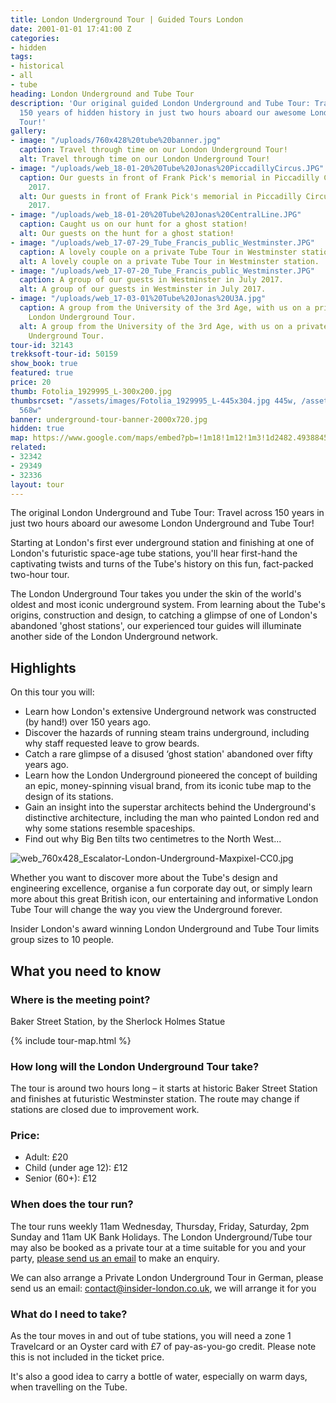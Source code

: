 ```yaml
---
title: London Underground Tour | Guided Tours London
date: 2001-01-01 17:41:00 Z
categories:
- hidden
tags:
- historical
- all
- tube
heading: London Underground and Tube Tour
description: 'Our original guided London Underground and Tube Tour: Travel across
  150 years of hidden history in just two hours aboard our awesome London Underground
  Tour!'
gallery:
- image: "/uploads/760x428%20tube%20banner.jpg"
  caption: Travel through time on our London Underground Tour!
  alt: Travel through time on our London Underground Tour!
- image: "/uploads/web_18-01-20%20Tube%20Jonas%20PiccadillyCircus.JPG"
  caption: Our guests in front of Frank Pick's memorial in Piccadilly Circus, January
    2017.
  alt: Our guests in front of Frank Pick's memorial in Piccadilly Circus, January
    2017.
- image: "/uploads/web_18-01-20%20Tube%20Jonas%20CentralLine.JPG"
  caption: Caught us on our hunt for a ghost station!
  alt: Our guests on the hunt for a ghost station!
- image: "/uploads/web_17-07-29_Tube_Francis_public_Westminster.JPG"
  caption: A lovely couple on a private Tube Tour in Westminster station.
  alt: A lovely couple on a private Tube Tour in Westminster station.
- image: "/uploads/web_17-07-20_Tube_Francis_public_Westminster.JPG"
  caption: A group of our guests in Westminster in July 2017.
  alt: A group of our guests in Westminster in July 2017.
- image: "/uploads/web_17-03-01%20Tube%20Jonas%20U3A.jpg"
  caption: A group from the University of the 3rd Age, with us on a private bespoke
    London Underground Tour.
  alt: A group from the University of the 3rd Age, with us on a private bespoke London
    Underground Tour.
tour-id: 32143
trekksoft-tour-id: 50159
show_book: true
featured: true
price: 20
thumb: Fotolia_1929995_L-300x200.jpg
thumbsrcset: "/assets/images/Fotolia_1929995_L-445x304.jpg 445w, /assets/images/Fotolia_1929995_L-568x388.jpg
  568w"
banner: underground-tour-banner-2000x720.jpg
hidden: true
map: https://www.google.com/maps/embed?pb=!1m18!1m12!1m3!1d2482.493884522092!2d-0.1588174842294842!3d51.52250067963771!2m3!1f0!2f0!3f0!3m2!1i1024!2i768!4f13.1!3m3!1m2!1s0x487604d59ecdd3e1%3A0x900c16ed42e497a1!2sSherlock+Holmes+Statue!5e0!3m2!1sde!2suk!4v1506001375359
related:
- 32342
- 29349
- 32336
layout: tour
---
```


The original London Underground and Tube Tour: Travel across 150 years in just two hours aboard our awesome London Underground and Tube Tour!

Starting at London's first ever underground station and finishing at one of London's futuristic space-age tube stations, you'll hear first-hand the captivating twists and turns of the Tube's history on this fun, fact-packed two-hour tour.

The London Underground Tour takes you under the skin of the world's oldest and most iconic underground system. From learning about the Tube's origins, construction and design, to catching a glimpse of one of London's abandoned 'ghost stations', our experienced tour guides will illuminate another side of the London Underground network.

## Highlights

On this tour you will:

- Learn how London's extensive Underground network was constructed (by hand!) over 150 years ago.
- Discover the hazards of running steam trains underground, including why staff requested leave to grow beards.
- Catch a rare glimpse of a disused ‘ghost station' abandoned over fifty years ago.
- Learn how the London Underground pioneered the concept of building an epic, money-spinning visual brand, from its iconic tube map to the design of its stations.
- Gain an insight into the superstar architects behind the Underground's distinctive architecture, including the man who painted London red and why some stations resemble spaceships.
- Find out why Big Ben tilts two centimetres to the North West...

![web_760x428_Escalator-London-Underground-Maxpixel-CC0.jpg](/uploads/web_760x428_Escalator-London-Underground-Maxpixel-CC0.jpg)

Whether you want to discover more about the Tube's design and engineering excellence, organise a fun corporate day out, or simply learn more about this great British icon, our entertaining and informative London Tube Tour will change the way you view the Underground forever.

Insider London's award winning London Underground and Tube Tour limits group sizes to 10 people.

## What you need to know

### Where is the meeting point?

Baker Street Station, by the Sherlock Holmes Statue

{% include tour-map.html %}

### How long will the London Underground Tour take?

The tour is around two hours long – it starts at historic Baker Street Station and finishes at futuristic Westminster station. The route may change if stations are closed due to improvement work.

### Price:

 - Adult: £20
 - Child (under age 12): £12
 - Senior (60+): £12

### When does the tour run?

The tour runs weekly 11am Wednesday, Thursday, Friday, Saturday, 2pm Sunday and 11am UK Bank Holidays.
The London Underground/Tube tour may also be booked as a private tour at a time suitable for you and your party, [please send us an email](/contact-us/) to make an enquiry.

We can also arrange a Private London Underground Tour in German, please send us an email: [contact@insider-london.co.uk](mailto:contact@insider-london.co.uk), we will arrange it for you

### What do I need to take?

As the tour moves in and out of tube stations, you will need a zone 1 Travelcard or an Oyster card with £7 of pay-as-you-go credit. Please note this is not included in the ticket price.

It's also a good idea to carry a bottle of water, especially on warm days, when travelling on the Tube.
